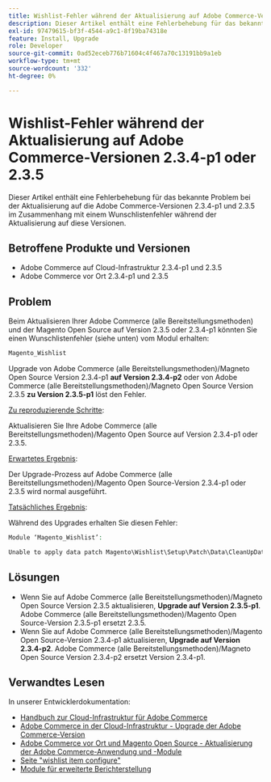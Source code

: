 ```yaml
---
title: Wishlist-Fehler während der Aktualisierung auf Adobe Commerce-Versionen 2.3.4-p1 oder 2.3.5
description: Dieser Artikel enthält eine Fehlerbehebung für das bekannte Problem bei der Aktualisierung auf die Adobe Commerce-Versionen 2.3.4-p1 und 2.3.5 im Zusammenhang mit einem Wunschlistenfehler während der Aktualisierung auf diese Versionen.
exl-id: 97479615-bf3f-4544-a9c1-8f19ba74318e
feature: Install, Upgrade
role: Developer
source-git-commit: 0ad52eceb776b71604c4f467a70c13191bb9a1eb
workflow-type: tm+mt
source-wordcount: '332'
ht-degree: 0%

---
```


# Wishlist-Fehler während der Aktualisierung auf Adobe Commerce-Versionen 2.3.4-p1 oder 2.3.5

Dieser Artikel enthält eine Fehlerbehebung für das bekannte Problem bei der Aktualisierung auf die Adobe Commerce-Versionen 2.3.4-p1 und 2.3.5 im Zusammenhang mit einem Wunschlistenfehler während der Aktualisierung auf diese Versionen.

## Betroffene Produkte und Versionen

* Adobe Commerce auf Cloud-Infrastruktur 2.3.4-p1 und 2.3.5
* Adobe Commerce vor Ort 2.3.4-p1 und 2.3.5

## Problem

Beim Aktualisieren Ihrer Adobe Commerce (alle Bereitstellungsmethoden) und der Magento Open Source auf Version 2.3.5 oder 2.3.4-p1 könnten Sie einen Wunschlistenfehler (siehe unten) vom Modul erhalten:

```php
Magento_Wishlist
```

Upgrade von Adobe Commerce (alle Bereitstellungsmethoden)/Magneto Open Source Version 2.3.4-p1 **auf Version 2.3.4-p2** oder von Adobe Commerce (alle Bereitstellungsmethoden)/Magneto Open Source Version 2.3.5 **zu Version 2.3.5-p1** löst den Fehler.

<u>Zu reproduzierende Schritte</u>:

Aktualisieren Sie Ihre Adobe Commerce (alle Bereitstellungsmethoden)/Magento Open Source auf Version 2.3.4-p1 oder 2.3.5.

<u>Erwartetes Ergebnis</u>:

Der Upgrade-Prozess auf Adobe Commerce (alle Bereitstellungsmethoden)/Magento Open Source-Version 2.3.4-p1 oder 2.3.5 wird normal ausgeführt.

<u>Tatsächliches Ergebnis</u>:

Während des Upgrades erhalten Sie diesen Fehler:

```php
Module ‘Magento_Wishlist’:

Unable to apply data patch Magento\Wishlist\Setup\Patch\Data\CleanUpData for module Magento_Wishlist. Original exception message: Unable to unserialize value. Error: Syntax error
```

## Lösungen

* Wenn Sie auf Adobe Commerce (alle Bereitstellungsmethoden)/Magneto Open Source Version 2.3.5 aktualisieren, **Upgrade auf Version 2.3.5-p1**. Adobe Commerce (alle Bereitstellungsmethoden)/Magento Open Source-Version 2.3.5-p1 ersetzt 2.3.5.
* Wenn Sie auf Adobe Commerce (alle Bereitstellungsmethoden)/Magento Open Source-Version 2.3.4-p1 aktualisieren, **Upgrade auf Version 2.3.4-p2**. Adobe Commerce (alle Bereitstellungsmethoden)/Magneto Open Source Version 2.3.4-p2 ersetzt Version 2.3.4-p1.

## Verwandtes Lesen

In unserer Entwicklerdokumentation:

* [Handbuch zur Cloud-Infrastruktur für Adobe Commerce](https://devdocs.magento.com/cloud/bk-cloud.html)
* [Adobe Commerce in der Cloud-Infrastruktur - Upgrade der Adobe Commerce-Version](https://devdocs.magento.com/cloud/project/project-upgrade.html)
* [Adobe Commerce vor Ort und Magento Open Source - Aktualisierung der Adobe Commerce-Anwendung und -Module](https://devdocs.magento.com/guides/v2.3/comp-mgr/bk-compman-upgrade-guide.html)
* [Seite &quot;wishlist item configure&quot;](https://devdocs.magento.com/guides/v2.3/frontend-dev-guide/layouts/product-layouts.html#wishlist-item-configure-page)
* [Module für erweiterte Berichterstellung](https://devdocs.magento.com/guides/v2.3/advanced-reporting/modules.html)
